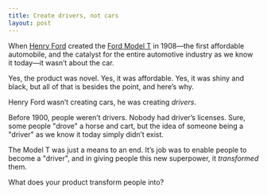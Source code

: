 ```yaml
---
title: Create drivers, not cars
layout: post
---
```


When [Henry Ford](https://en.wikipedia.org/wiki/Henry_Ford) created the [Ford Model T](https://en.wikipedia.org/wiki/Ford_Model_T) in 1908—the first affordable automobile, and the catalyst for the entire automotive industry as we know it today—it wasn’t about the car.

Yes, the product was novel. Yes, it was affordable. Yes, it was shiny and black, but all of that is besides the point, and here’s why.

Henry Ford wasn’t creating cars, he was creating *drivers*.

Before 1900, people weren’t drivers. Nobody had driver’s licenses. Sure, some people "drove" a horse and cart, but the idea of someone being a "driver" as we know it today simply didn’t exist.

The Model T was just a means to an end. It’s job was to enable people to become a "driver", and in giving people this new superpower, it *transformed* them.

What does your product transform people into?
